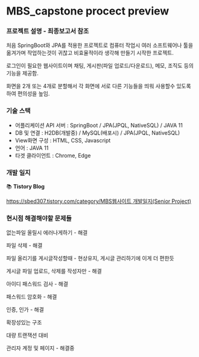 # MBS_capstone procect preview
### 프로젝트 설명 - 최종보고서 참조

처음 SpringBoot와 JPA를 적용한 프로젝트로 컴퓨터 작업시 여러 소프트웨어나 툴을 옮겨가며 작업하는것이 귀찮고 비효율적이라 생각해 만들기 시작한 프로젝트.  

로그인이 필요한 웹사이트이며 채팅, 게시판(파일 업로드/다운로드), 메모, 조직도 등의 기능을 제공함.

화면을 2개 또는 4개로 분할해서 각 화면에 서로 다른 기능들을 띄워 사용할수 있도록 하여 편의성을 높임.

### 기술 스택

- 어플리케이션 API 서버 : SpringBoot / JPA(JPQL, NativeSQL) / JAVA 11
- DB 및 연결 : H2DB(개발중) / MySQL(배포시) / JPA(JPQL, NativeSQL)
- View화면 구성 : HTML, CSS, Javascript
- 언어 : JAVA 11
- 타겟 클라이언트 : Chrome, Edge
    

### 개발 일지

📚 **Tistory Blog**

[https://sbed307.tistory.com/category/MBS웹사이트 개발일지(Senior Project)](https://sbed307.tistory.com/category/MBS%EC%9B%B9%EC%82%AC%EC%9D%B4%ED%8A%B8%20%EA%B0%9C%EB%B0%9C%EC%9D%BC%EC%A7%80%28Senior%20Project%29)

### 현시점 해결해야할 문제들

없는파일 올릴시 에러나게하기 - 해결

파일 삭제 - 해결

파일 올리기를 게시글작성할때 - 현상유지, 게시글 관리하기에 이게 더 편한듯

게시글 파일 업로드, 삭제를 작성자만 - 해결

아이디 패스워드 검사 - 해결

패스워드 암호화 - 해결

인증, 인가 - 해결

확장성있는 구조

대량 트랜잭션 대비

관리자 계정 및 페이지 - 해결중
